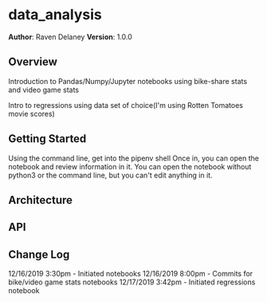 # data_analysis

**Author**: Raven Delaney
**Version**: 1.0.0

## Overview
<!-- Provide a high level overview of what this application is and why you are building it, beyond the fact that it's an assignment for a Code Fellows 401 class. (i.e. What's your problem domain?) -->
Introduction to Pandas/Numpy/Jupyter notebooks using bike-share stats and video game stats

Intro to regressions using data set of choice(I'm using Rotten Tomatoes movie scores)

## Getting Started
<!-- What are the steps that a user must take in order to build this app on their own machine and get it running? -->
Using the command line, get into the pipenv shell
Once in, you can open the notebook and review information in it.
You can open the notebook without python3 or the command line, but you can't edit anything in it.

## Architecture
<!-- Provide a detailed description of the application design. What technologies (languages, libraries, etc) you're using, and any other relevant design information. This is also an area which you can include any visuals; flow charts, example usage gifs, screen captures, etc.-->

## API
<!-- Provide detailed instructions for your applications usage. This should include any methods or endpoints available to the user/client/developer. Each section should be formatted to provide clear syntax for usage, example calls including input data requirements and options, and example responses or return values. -->

## Change Log
<!-- Use this are to document the iterative changes made to your application as each feature is successfully implemented. Use time stamps. Here's an example:
01-01-2001 4:59pm - Added functionality to add and delete some things.
-->
12/16/2019 3:30pm - Initiated notebooks
12/16/2019 8:00pm - Commits for bike/video game stats notebooks
12/17/2019 3:42pm - Initiated regressions notebook
